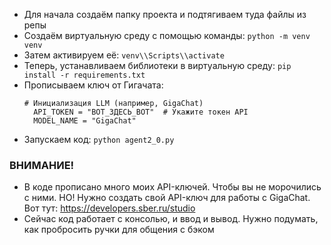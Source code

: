 - Для начала создаём папку проекта и подтягиваем туда файлы из репы
- Создаём виртуальную среду с помощью команды:
  ```python -m venv venv```
- Затем активируем её:
  ```venv\\Scripts\\activate```
- Теперь, устанавливаем библиотеки в виртуальную среду:
  ```pip install -r requirements.txt```
- Прописываем ключ от Гигачата:
  ```
  # Инициализация LLM (например, GigaChat)
    API_TOKEN = "ВОТ_ЗДЕСЬ_ВОТ"  # Укажите токен API
    MODEL_NAME = "GigaChat"
  ```
- Запускаем код:
  ```python agent2_0.py```
### ВНИМАНИЕ!
- В коде прописано много моих API-ключей. Чтобы вы не морочились с ними. НО! Нужно создать свой API-ключ для работы с GigaChat. Вот тут: https://developers.sber.ru/studio
- Сейчас код работает с консолью, и ввод и вывод. Нужно подумать, как пробросить ручки для общения с бэком
